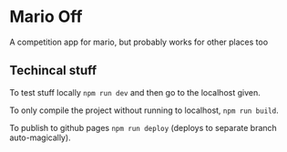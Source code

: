 # Mario Off

A competition app for mario, but probably works for other places too

## Techincal stuff
To test stuff locally `npm run dev` and then go to the localhost given.

To only compile the project without running to localhost, `npm run build`.

To publish to github pages `npm run deploy` (deploys to separate branch auto-magically).

